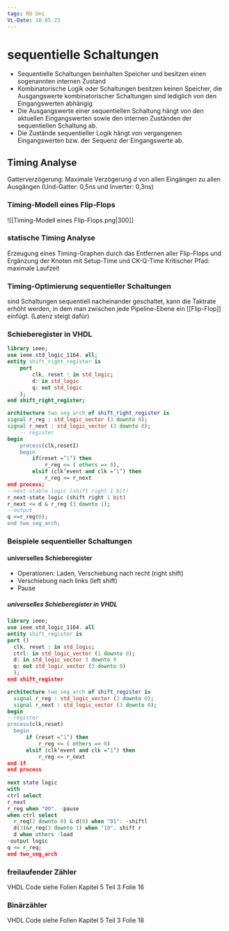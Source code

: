 ```yaml
---
tags: RO Uni
VL-Date: 10.05.23
---
```

# sequentielle Schaltungen
- Sequentielle Schaltungen beinhalten Speicher und besitzen einen sogenannten internen Zustand
- Kombinatorische Logik oder Schaltungen besitzen keinen Speicher, die Ausgangswerte kombinatorischer Schaltungen sind lediglich von den Eingangswerten abhängig
- Die Ausgangswerte einer sequentiellen Schaltung hängt von den aktuellen Eingangswerten sowie den internen Zuständen der sequentiellen Schaltung ab.
- Die Zustände sequentieller Logik hängt von vergangenen Eingangswerten bzw. der Sequenz der Eingangswerte ab.
## Timing Analyse
Gatterverzögerung: Maximale Verzögerung $d$ von allen Eingängen zu allen Ausgängen (Und-Gatter: 0,5ns und Inverter: 0,3ns)
### Timing-Modell eines Flip-Flops
![[Timing-Modell eines Flip-Flops.png|300]]
### statische Timing Analyse
Erzeugung eines Timing-Graphen durch das Entfernen aller Flip-Flops und Ergänzung der Knoten mit Setup-Time und CK-Q-Time
Kritischer Pfad: maximale Laufzeit

### Timing-Optimierung sequentieller Schaltungen
sind Schaltungen sequentiell nacheinander geschaltet, kann die Taktrate erhöht werden, in dem man zwischen jede Pipeline-Ebene ein [[Flip-Flop]] einfügt. (Latenz steigt dafür)

### Schieberegister in VHDL
```VHDL
library ieee;
use ieee.std_logic_1164. all;
entity shift_right_register is
	port
		clk, reset : in std_logic;
		d: in std_logic
		q: out std_logic
	);
end shift_right_register;

architecture two_seg_arch of shift_right_register is
signal r_reg : std_logic_vector (3 downto 0);
signal r_next : std_logic_vector (3 downto 0);
	-- register
begin
	process(clk,resetI)
	begin
		if(reset =‘1‘) then
			r_reg <= ( others => 0)‚
		elsif (clk‘event and clk =‘1‘) then
			r_reg <= r_next
end process;
--next-stable logic (shift right 1 bit)
r_next-state logic (shift right 1 bit)
r_next <= d & r_reg (3 downto 1);
--output
q <=r_reg(0);
end two_seg_arch;
```

### Beispiele sequentieller Schaltungen
#### universelles Schieberegister
- Operationen: Laden, Verschiebung nach recht (right shift)
- Verschiebung nach links (left shift)
- Pause

##### universelles Schieberegister in VHDL
  ```VHDL
  library ieee;
use ieee.std_logic_1164. all
entity shift_register is
port ()
	clk, reset : in std_logic;
	ctrl: in std_logic_vector (1 downto 0);
	d: in std_logic_vector 3 downto 0
	q: out std_logic_vector (3 downto 0)
	);
end shift_register

architecture two_seg_arch of shift_register is
	signal r_reg : std_logic_vector (3 downto 0);
	signal r_next : std_logic_vector (3 downto 0);
begin
--register
process(clk,reset)
	begin
		if (reset =‘1‘) then
			r_reg <= ( others => 0)
		elsif (clk‘event and clk =‘1‘) then
			r_reg <= r_next
end if
end process
--
next state logic
with
ctrl select
r_next
r_reg when "00". -pause
when ctrl select
	r_req(2 downto 0) & d(0) when "01": -shiftl
	d(3)&r_req(3 downto 1) when "10". shift r
	d when others -load
-output logic
q <= r_req;
end two_seg_arch
```

### freilaufender Zähler
VHDL Code siehe Folien Kapitel 5 Teil 3 Folie 16
### Binärzähler
VHDL Code siehe Folien Kapitel 5 Teil 3 Folie 18
